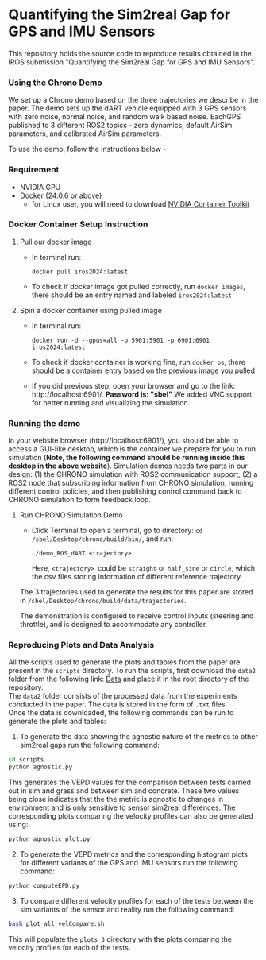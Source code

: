 # Quantifying the Sim2real Gap for GPS and IMU Sensors
This repository holds the source code to reproduce results obtained in the IROS submission "Quantifying the Sim2real Gap for GPS and IMU Sensors".

### Using the Chrono Demo 

We set up a Chrono demo based on the three trajectories we describe in the paper. The demo sets up the dART vehicle equipped with 3 GPS sensors with zero noise, normal noise, and random walk based noise. EachGPS published to 3 different ROS2 topics - zero dynamics, default AirSim parameters, and calibrated AirSim parameters. 

To use the demo, follow the instructions below - 

### Requirement

- NVIDIA GPU
- Docker (24.0.6 or above)
    - for Linux user, you will need to download [NVIDIA Container Toolkit](https://docs.nvidia.com/datacenter/cloud-native/container-toolkit/latest/install-guide.html)

### Docker Container Setup Instruction

1. Pull our docker image

    - In terminal run: 
    
        ```docker pull iros2024:latest```
    
    - To check if docker image got pulled correctly, run ```docker images```, there should be an entry named and labeled ```iros2024:latest```

2. Spin a docker container using pulled image

    - In terminal run:

        ```docker run -d --gpus=all -p 5901:5901 -p 6901:6901 iros2024:latest```

    - To check if docker container is working fine, run ```docker ps```, there should be a container entry based on the previous image you pulled

    - If you did previous step, open your browser and go to the link: http://localhost:6901/. **Password is: "sbel"** We added VNC support for better running and visualizing the simulation.
  
### Running the demo
In your website browser (http://localhost:6901/), you should be able to access a GUI-like desktop, which is the container we prepare for you to run simulation (**Note, the following command should be running inside this desktop in the above website**). Simulation demos needs two parts in our design: (1) the CHRONO simulation with ROS2 communication support; (2) a ROS2 node that subscribing information from CHRONO simulation, running different control policies, and then publishing control command back to CHRONO simulation to form feedback loop.

1. Run CHRONO Simulation Demo

    - Click Terminal to open a terminal, go to directory: ```cd /sbel/Desktop/chrono/build/bin/```, and run:

        ```./demo_ROS_dART <trajectory>```
        
        Here, ```<trajectory> ```could be ```straight``` or ```half_sine``` or ```circle```, which the csv files storing information of different reference trajectory. 

   The 3 trajectories used to generate the results for this paper are stored in ```/sbel/Desktop/chrono/build/data/trajectories```. 

   The demonstration is configured to receive control inputs (steering and throttle), and is designed to accommodate any controller. 

### Reproducing Plots and Data Analysis
All the scripts used to generate the plots and tables from the paper are present in the `scripts` directory. To run the scripts, first download the `data2` folder from the following link: [Data](https://drive.google.com/drive/folders/1t3GVovJ4nNwaoIZhAmNQ-YUVguKNMHZP?usp=sharing) and place it in the root directory of the repository.  
The `data2` folder consists of the processed data from the experiments conducted in the paper. The data is stored in the form of `.txt` files.   
Once the data is downloaded, the following commands can be run to generate the plots and tables:
1) To generate the data showing the agnostic nature of the metrics to other sim2real gaps run the following command:
```bash
cd scripts
python agnostic.py
```
This generates the VEPD values for the comparison between tests carried out in sim and grass and between sim and concrete. These two values being close indicates that the the metric is agnostic to changes in environment and is only sensitive to sensor sim2real differences. The corresponding plots comparing the velocity profiles can also be generated using:
```bash
python agnostic_plot.py
```
2) To generate the VEPD metrics and the corresponding histogram plots for different variants of the GPS and IMU sensors run the following command:
```bash
python computeEPD.py
```
3) To compare different velocity profiles for each of the tests between the sim variants of the sensor and reality run the following command:
```bash
bash plot_all_velCompare.sh
```
This will populate the `plots_3` directory with the plots comparing the velocity profiles for each of the tests.

